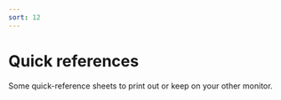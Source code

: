 ```yaml
---
sort: 12
---
```


# Quick references

Some quick-reference sheets to print out or keep on your other monitor.

<list></list>
